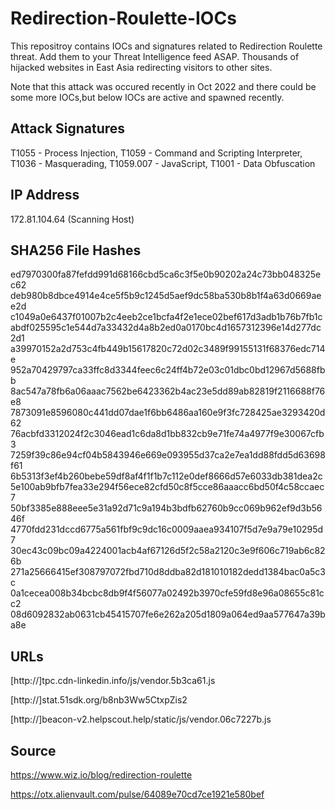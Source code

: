 # Redirection-Roulette-IOCs
This repositroy contains IOCs and signatures related to Redirection Roulette threat. Add them to your Threat Intelligence feed ASAP.
Thousands of hijacked websites in East Asia redirecting visitors to other sites.

Note that this attack was occured recently in Oct 2022 and there could be some more IOCs,but below IOCs are active and spawned recently.

## Attack Signatures

T1055 - Process Injection, T1059 - Command and Scripting Interpreter, T1036 - Masquerading, T1059.007 - JavaScript, T1001 - Data Obfuscation

## IP Address

172.81.104.64 (Scanning Host)

## SHA256 File Hashes

ed7970300fa87fefdd991d68166cbd5ca6c3f5e0b90202a24c73bb048325ec62
deb980b8dbce4914e4ce5f5b9c1245d5aef9dc58ba530b8b1f4a63d0669aee2d
c1049a0e6437f01007b2c4eeb2ce1bcfa4f2e1ece02bef617d3adb1b76b7fb1c
abdf025595c1e544d7a33432d4a8b2ed0a0170bc4d1657312396e14d277dc2d1
a39970152a2d753c4fb449b15617820c72d02c3489f99155131f68376edc714e
952a70429797ca33ffc8d3344feec6c24ff4b72e03c01dbc0bd12967d5688fbb
8ac547a78fb6a06aaac7562be6423362b4ac23e5dd89ab82819f2116688f76e8
7873091e8596080c441dd07dae1f6bb6486aa160e9f3fc728425ae3293420d62
76acbfd3312024f2c3046ead1c6da8d1bb832cb9e71fe74a4977f9e30067cfb3
7259f39c86e94cf04b5843946e669e093955d37ca2e7ea1dd88fdd5d63698f61
6b5313f3ef4b260bebe59df8af4f1f1b7c112e0def8666d57e6033db381dea2c
5e100ab9bfb7fea33e294f56ece82cfd50c8f5cce86aaacc6bd50f4c58ccaec7
50bf3385e888eee5e31a92d71c9a194b3bdfb62760b9cc069b962ef9d3b5646f
4770fdd231dccd6775a561fbf9c9dc16c0009aaea934107f5d7e9a79e10295d7
30ec43c09bc09a4224001acb4af67126d5f2c58a2120c3e9f606c719ab6c826b
271a25666415ef308797072fbd710d8ddba82d181010182dedd1384bac0a5c3c
0a1cecea008b34bcbc8db9f4f56077a02492b3970cfe59fd8e96a08655c81cc2
08d6092832ab0631cb45415707fe6e262a205d1809a064ed9aa577647a39ba8e

## URLs

[http://]tpc.cdn-linkedin.info/js/vendor.5b3ca61.js

[http://]stat.51sdk.org/b8nb3Ww5CtxpZis2

[http://]beacon-v2.helpscout.help/static/js/vendor.06c7227b.js

## Source

https://www.wiz.io/blog/redirection-roulette

https://otx.alienvault.com/pulse/64089e70cd7ce1921e580bef
